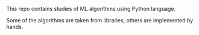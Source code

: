 This repo contains studies of ML algorithms using Python language.

Some of the algorithms are taken from libraries, others are implemented 
by hands.

